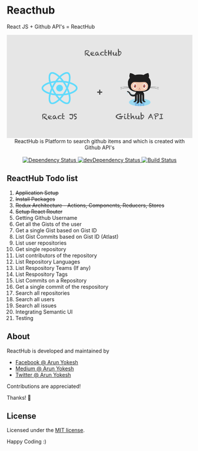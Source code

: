 # Reacthub
React JS + Github API's = ReactHub

<img src="https://github.com/yokesharun/reacthub/blob/master/public/images/Reacthub.png" alt="ReactHub" align="center" />

<br />

<div align="center">ReactHub is Platform to search github items and which is created with Github API's</div>

<br />

<div align="center">
  <!-- Dependency Status -->
  <a href="https://david-dm.org/yokesharun/reacthub">
    <img src="https://david-dm.org/yokesharun/reacthub.svg" alt="Dependency Status" />
  </a>
  <!-- devDependency Status -->
  <a href="https://david-dm.org/yokesharun/reacthub#info=devDependencies">
    <img src="https://david-dm.org/yokesharun/reacthub/dev-status.svg" alt="devDependency Status" />
  </a>
  <!-- Build Status -->
  <a href="https://travis-ci.org/yokesharun/reacthub">
    <img src="https://travis-ci.org/yokesharun/reacthub.svg" alt="Build Status" />
  </a>
</div>

## ReactHub Todo list

 1. ~~Application Setup~~
 2. ~~Install Packages~~
 3. ~~Redux Architecture - Actions, Components, Reducers, Stores~~
 4. ~~Setup React Router~~
 5. Getting Github Username
 6. Get all the Gists of the user
 7. Get a single Gist based on Gist ID
 8. List Gist Commits based on Gist ID (Atlast)
 9. List user repositories
 10. Get single repository
 11. List contributors of the repository
 12. List Repository Languages
 13. List Respository Teams (If any)
 14. List Respository Tags
 15. List Commits on a Repository
 16. Get a single commit of the respository
 17. Search all repositories
 18. Search all users
 19. Search all issues
 20. Integrating Semantic UI
 21. Testing

## About

ReactHub is developed and maintained by 

* [Facebook @ Arun Yokesh](https://www.facebook.com/ayokesh)
* [Medium @ Arun Yokesh](https://medium.com/@arunyokesh)
* [Twitter @ Arun Yokesh](https://twitter.com/its_arunyokesh)

Contributions are appreciated!

Thanks! 🙌

## License

Licensed under the [MIT license](http://opensource.org/licenses/MIT).

Happy Coding :)
